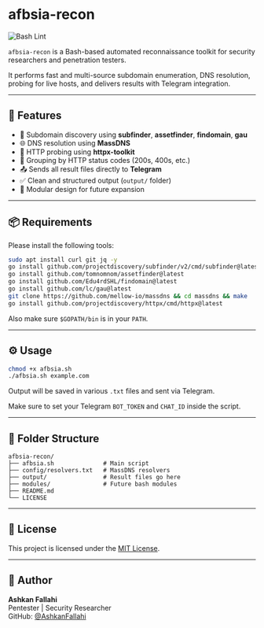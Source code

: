 # afbsia-recon

![Bash Lint](https://github.com/AshkanFallahi/afbsia-recon/actions/workflows/bash-lint.yml/badge.svg)

`afbsia-recon` is a Bash-based automated reconnaissance toolkit for security researchers and penetration testers.

It performs fast and multi-source subdomain enumeration, DNS resolution, probing for live hosts, and delivers results with Telegram integration.

---

## 🚀 Features

- 🔎 Subdomain discovery using **subfinder**, **assetfinder**, **findomain**, **gau**
- 🌐 DNS resolution using **MassDNS**
- 📡 HTTP probing using **httpx-toolkit**
- 🧠 Grouping by HTTP status codes (200s, 400s, etc.)
- 📤 Sends all result files directly to **Telegram**
- ✅ Clean and structured output (`output/` folder)
- 🧩 Modular design for future expansion

---

## 📦 Requirements

Please install the following tools:

```bash
sudo apt install curl git jq -y
go install github.com/projectdiscovery/subfinder/v2/cmd/subfinder@latest
go install github.com/tomnomnom/assetfinder@latest
go install github.com/Edu4rdSHL/findomain@latest
go install github.com/lc/gau@latest
git clone https://github.com/mellow-io/massdns && cd massdns && make
go install github.com/projectdiscovery/httpx/cmd/httpx@latest
```

Also make sure `$GOPATH/bin` is in your `PATH`.

---

## ⚙️ Usage

```bash
chmod +x afbsia.sh
./afbsia.sh example.com
```

Output will be saved in various `.txt` files and sent via Telegram.

Make sure to set your Telegram `BOT_TOKEN` and `CHAT_ID` inside the script.

---

## 📂 Folder Structure

```
afbsia-recon/
├── afbsia.sh              # Main script
├── config/resolvers.txt   # MassDNS resolvers
├── output/                # Result files go here
├── modules/               # Future bash modules
├── README.md
└── LICENSE
```

---

## 🪪 License

This project is licensed under the [MIT License](LICENSE).

---

## 🙋 Author

**Ashkan Fallahi**  
Pentester | Security Researcher  
GitHub: [@AshkanFallahi](https://github.com/AshkanFallahi)
